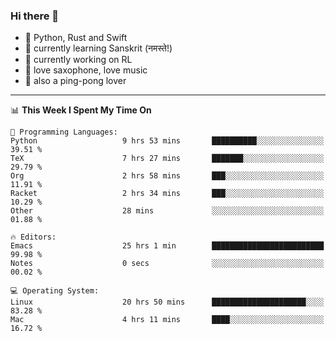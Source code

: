 ### Hi there 👋

- 📙 Python, Rust and Swift
- 🌱 currently learning Sanskrit (नमस्ते!)
- 🔭 currently working on RL
- 🎷 love saxophone, love music
- 🏓 also a ping-pong lover

<!--
**ZiqinGong/ZiqinGong** is a ✨ _special_ ✨ repository because its `README.md` (this file) appears on your GitHub profile.

Here are some ideas to get you started:

- 🔭 I’m currently working on ...
- 🌱 I’m currently learning ...
- 👯 I’m looking to collaborate on ...
- 🤔 I’m looking for help with ...
- 💬 Ask me about ...
- 📫 gongzq0301@sjtu.edu.cn
- 😄 Pronouns: ...
- ⚡ Fun fact: ...
-->

---

<!--START_SECTION:waka-->
📊 **This Week I Spent My Time On** 

```text
💬 Programming Languages: 
Python                   9 hrs 53 mins       ██████████░░░░░░░░░░░░░░░   39.51 % 
TeX                      7 hrs 27 mins       ███████░░░░░░░░░░░░░░░░░░   29.79 % 
Org                      2 hrs 58 mins       ███░░░░░░░░░░░░░░░░░░░░░░   11.91 % 
Racket                   2 hrs 34 mins       ███░░░░░░░░░░░░░░░░░░░░░░   10.29 % 
Other                    28 mins             ░░░░░░░░░░░░░░░░░░░░░░░░░   01.88 % 

🔥 Editors: 
Emacs                    25 hrs 1 min        █████████████████████████   99.98 % 
Notes                    0 secs              ░░░░░░░░░░░░░░░░░░░░░░░░░   00.02 % 

💻 Operating System: 
Linux                    20 hrs 50 mins      █████████████████████░░░░   83.28 % 
Mac                      4 hrs 11 mins       ████░░░░░░░░░░░░░░░░░░░░░   16.72 % 
```


<!--END_SECTION:waka-->
